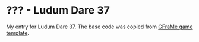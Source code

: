 # ??? - Ludum Dare 37

My entry for Ludum Dare 37. The base code was copied from
[GFraMe game template](https://github.com/SirGFM/GFraMe_game_template/tree/fba5d9f98f18d1132b2e9df86d72684a893e684a).

